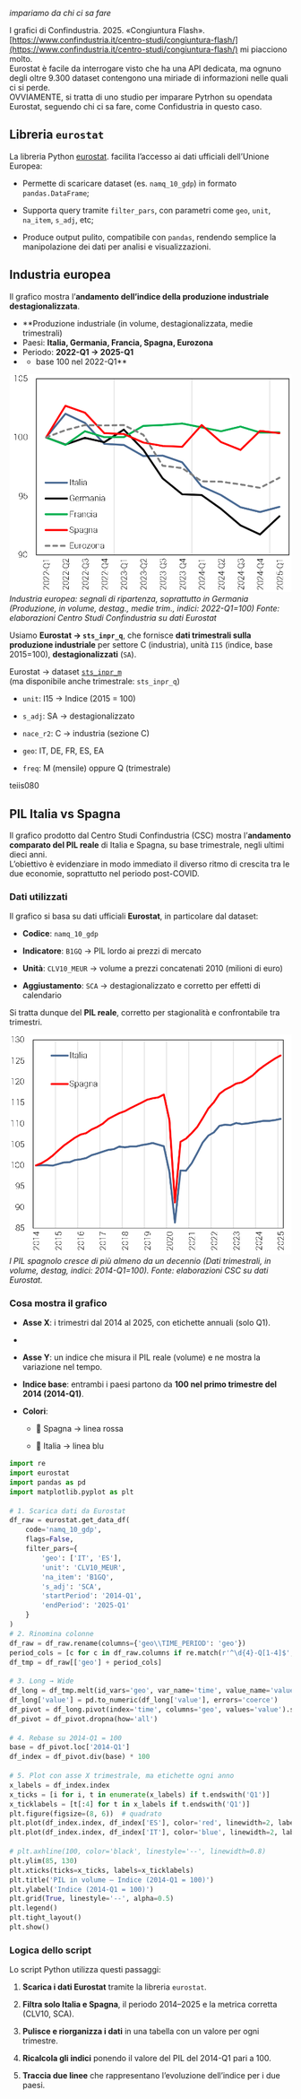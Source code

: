 _impariamo da chi ci sa fare_

I grafici di Confindustria. 2025. «Congiuntura Flash». [https://www.confindustria.it/centro-studi/congiuntura-flash/](https://www.confindustria.it/centro-studi/congiuntura-flash/) mi piacciono molto.  
Eurostat è facile da interrogare visto che ha una API dedicata, ma ognuno degli oltre 9.300 dataset contengono una miriade di informazioni nelle quali ci si perde.  
OVVIAMENTE, si tratta di uno studio per imparare Pytrhon su opendata Eurostat, seguendo chi ci sa fare, come Confidustria in questo caso.  

## Libreria `eurostat`

La  libreria Python [eurostat](https://pypi.org/project/eurostat/). facilita l’accesso ai dati ufficiali dell’Unione Europea:

- Permette di scaricare dataset (es. `namq_10_gdp`) in formato `pandas.DataFrame`;
    
- Supporta query tramite `filter_pars`, con parametri come `geo`, `unit`, `na_item`, `s_adj`, etc;
    
- Produce output pulito, compatibile con `pandas`, rendendo semplice la manipolazione dei dati per analisi e visualizzazioni.  



## Industria europea

Il grafico mostra l’**andamento dell’indice della produzione industriale destagionalizzata**. 

- **Produzione industriale (in volume, destagionalizzata, medie trimestrali) 
- Paesi: **Italia, Germania, Francia, Spagna, Eurozona**  
- Periodo: **2022-Q1 → 2025-Q1**
- - base 100 nel 2022-Q1**  

![./media/Pasted image 20250621195903.png|300](./media/Pasted%20image%2020250621195903.png)
_Industria europea: segnali di ripartenza, soprattutto in Germania (Produzione, in volume, destag., medie trim., indici: 2022-Q1=100) Fonte: elaborazioni Centro Studi Confindustria su dati Eurostat_

Usiamo **Eurostat → `sts_inpr_q`**, che fornisce **dati trimestrali sulla produzione industriale** per settore C (industria), unità `I15` (indice, base 2015=100), **destagionalizzati** (`SA`).

Eurostat → dataset [`sts_inpr_m`](https://ec.europa.eu/eurostat/databrowser/view/sts_inpr_m/default/table)  
(ma disponibile anche trimestrale: `sts_inpr_q`)

- `unit`: I15 → Indice (2015 = 100)
    
- `s_adj`: SA → destagionalizzato
    
- `nace_r2`: C → industria (sezione C)
    
- `geo`: IT, DE, FR, ES, EA
    
- `freq`: M (mensile) oppure Q (trimestrale)


teiis080


## PIL Italia vs Spagna

Il grafico prodotto dal Centro Studi Confindustria (CSC) mostra l’**andamento comparato del PIL reale** di Italia e Spagna, su base trimestrale, negli ultimi dieci anni.  
L’obiettivo è evidenziare in modo immediato il diverso ritmo di crescita tra le due economie, soprattutto nel periodo post-COVID.

### Dati utilizzati

Il grafico si basa su dati ufficiali **Eurostat**, in particolare dal dataset:

- **Codice**: `namq_10_gdp`
    
- **Indicatore**: `B1GQ` → PIL lordo ai prezzi di mercato
    
- **Unità**: `CLV10_MEUR` → volume a prezzi concatenati 2010 (milioni di euro)
    
- **Aggiustamento**: `SCA` → destagionalizzato e corretto per effetti di calendario
    

Si tratta dunque del **PIL reale**, corretto per stagionalità e confrontabile tra trimestri.

![Github/Eurostat/media/Pasted image 20250621195258.png|400](./media/Pasted%20image%2020250621195258.png)
_l PIL spagnolo cresce di più almeno da un decennio (Dati trimestrali, in volume, destag, indici: 2014-Q1=100). Fonte: elaborazioni CSC su dati Eurostat._

### Cosa mostra il grafico

- **Asse X**: i trimestri dal 2014 al 2025, con etichette annuali (solo Q1).
- 
- **Asse Y**: un indice che misura il PIL reale (volume) e ne mostra la variazione nel tempo.
    
- **Indice base**: entrambi i paesi partono da **100 nel primo trimestre del 2014 (2014-Q1)**.
    
- **Colori**:
    
    - 🔴 Spagna → linea rossa
        
    - 🔵 Italia → linea blu

```Python
import re
import eurostat
import pandas as pd
import matplotlib.pyplot as plt

# 1. Scarica dati da Eurostat
df_raw = eurostat.get_data_df(
    code='namq_10_gdp',
    flags=False,
    filter_pars={
        'geo': ['IT', 'ES'],
        'unit': 'CLV10_MEUR',
        'na_item': 'B1GQ',
        's_adj': 'SCA',
        'startPeriod': '2014-Q1',
        'endPeriod': '2025-Q1'
    }
)
# 2. Rinomina colonne
df_raw = df_raw.rename(columns={'geo\\TIME_PERIOD': 'geo'})
period_cols = [c for c in df_raw.columns if re.match(r'^\d{4}-Q[1-4]$', c)]
df_tmp = df_raw[['geo'] + period_cols]

# 3. Long → Wide
df_long = df_tmp.melt(id_vars='geo', var_name='time', value_name='value')
df_long['value'] = pd.to_numeric(df_long['value'], errors='coerce')
df_pivot = df_long.pivot(index='time', columns='geo', values='value').sort_index()
df_pivot = df_pivot.dropna(how='all')

# 4. Rebase su 2014-Q1 = 100
base = df_pivot.loc['2014-Q1']
df_index = df_pivot.div(base) * 100

# 5. Plot con asse X trimestrale, ma etichette ogni anno
x_labels = df_index.index
x_ticks = [i for i, t in enumerate(x_labels) if t.endswith('Q1')]
x_ticklabels = [t[:4] for t in x_labels if t.endswith('Q1')]
plt.figure(figsize=(8, 6))  # quadrato
plt.plot(df_index.index, df_index['ES'], color='red', linewidth=2, label='Spagna')
plt.plot(df_index.index, df_index['IT'], color='blue', linewidth=2, label='Italia')

# plt.axhline(100, color='black', linestyle='--', linewidth=0.8)
plt.ylim(85, 130)
plt.xticks(ticks=x_ticks, labels=x_ticklabels)
plt.title('PIL in volume – Indice (2014-Q1 = 100)')
plt.ylabel('Indice (2014-Q1 = 100)')
plt.grid(True, linestyle='--', alpha=0.5)
plt.legend()
plt.tight_layout()
plt.show()
```

### Logica dello script

Lo script Python utilizza questi passaggi:

1. **Scarica i dati Eurostat** tramite la libreria `eurostat`.
    
2. **Filtra solo Italia e Spagna**, il periodo 2014–2025 e la metrica corretta (CLV10, SCA).
    
3. **Pulisce e riorganizza i dati** in una tabella con un valore per ogni trimestre.
    
4. **Ricalcola gli indici** ponendo il valore del PIL del 2014-Q1 pari a 100.
    
5. **Traccia due linee** che rappresentano l’evoluzione dell’indice per i due paesi.
    

